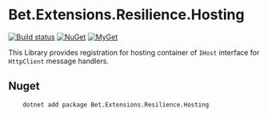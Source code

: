 ﻿# Bet.Extensions.Resilience.Hosting

[![Build status](https://ci.appveyor.com/api/projects/status/tmqs7xbq1aqee3md/branch/master?svg=true)](https://ci.appveyor.com/project/kdcllc/bet-extensions-resilience/branch/master)
[![NuGet](https://img.shields.io/nuget/v/Bet.Extensions.Resilience.Hosting.svg)](https://www.nuget.org/packages?q=Bet.Extensions.Resilience.Hosting)
[![MyGet](https://img.shields.io/myget/kdcllc/v/Bet.Extensions.Resilience.Hosting.svg?label=myget)](https://www.myget.org/F/kdcllc/api/v2)

This Library provides registration for hosting container of `IHost` interface for `HttpClient` message handlers.

## Nuget

```cmd
    dotnet add package Bet.Extensions.Resilience.Hosting
```

